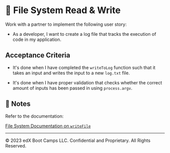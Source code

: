 # 📖 File System Read & Write

Work with a partner to implement the following user story:

* As a developer, I want to create a log file that tracks the execution of code in my application.

## Acceptance Criteria

* It's done when I have completed the `writeToLog` function such that it takes an input and writes the input to a new `log.txt` file.
  
* It's done when I have proper validation that checks whether the correct amount of inputs has been passed in using `process.argv`.

## 📝 Notes

Refer to the documentation:

[File System Documentation on `writeFile`](https://nodejs.org/api/fs.html#filehandlewritefiledata-options)

---
© 2023 edX Boot Camps LLC. Confidential and Proprietary. All Rights Reserved.
